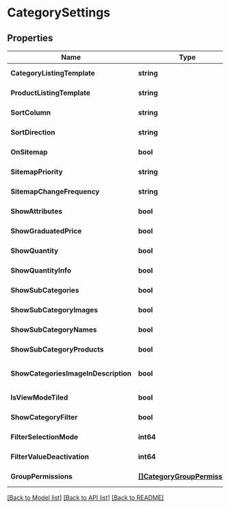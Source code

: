 # CategorySettings

## Properties
Name | Type | Description | Notes
------------ | ------------- | ------------- | -------------
**CategoryListingTemplate** | **string** |  | [default to null]
**ProductListingTemplate** | **string** |  | [default to null]
**SortColumn** | **string** |  | [default to null]
**SortDirection** | **string** |  | [default to null]
**OnSitemap** | **bool** |  | [default to null]
**SitemapPriority** | **string** |  | [default to null]
**SitemapChangeFrequency** | **string** |  | [default to null]
**ShowAttributes** | **bool** |  | [default to null]
**ShowGraduatedPrice** | **bool** |  | [default to null]
**ShowQuantity** | **bool** |  | [default to null]
**ShowQuantityInfo** | **bool** |  | [default to null]
**ShowSubCategories** | **bool** |  | [default to null]
**ShowSubCategoryImages** | **bool** |  | [default to null]
**ShowSubCategoryNames** | **bool** |  | [default to null]
**ShowSubCategoryProducts** | **bool** |  | [default to null]
**ShowCategoriesImageInDescription** | **bool** |  | [optional] [default to null]
**IsViewModeTiled** | **bool** |  | [default to null]
**ShowCategoryFilter** | **bool** |  | [default to null]
**FilterSelectionMode** | **int64** |  | [default to null]
**FilterValueDeactivation** | **int64** |  | [default to null]
**GroupPermissions** | [**[]CategoryGroupPermissions**](categoryGroupPermissions.md) |  | [default to null]

[[Back to Model list]](../README.md#documentation-for-models) [[Back to API list]](../README.md#documentation-for-api-endpoints) [[Back to README]](../README.md)

